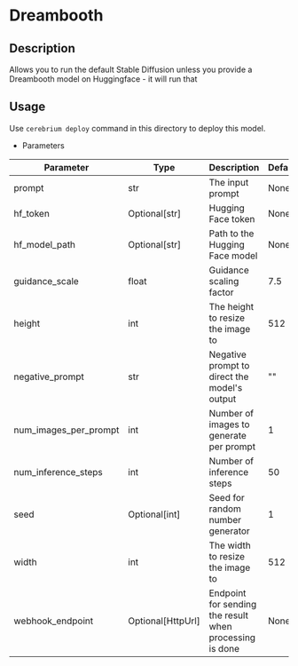 # Dreambooth

## Description

Allows you to run the default Stable Diffusion unless you provide a Dreambooth
model on Huggingface - it will run that

## Usage

Use `cerebrium deploy` command in this directory to deploy this model.

- Parameters

| Parameter             | Type              | Description                                             | Default |
|-----------------------|-------------------|---------------------------------------------------------|---------|
| prompt                | str               | The input prompt                                        | None    |
| hf_token              | Optional[str]     | Hugging Face token                                      | None    |
| hf_model_path         | Optional[str]     | Path to the Hugging Face model                          | None    |
| guidance_scale        | float             | Guidance scaling factor                                 | 7.5     |
| height                | int               | The height to resize the image to                       | 512     |
| negative_prompt       | str               | Negative prompt to direct the model's output            | ""      |
| num_images_per_prompt | int               | Number of images to generate per prompt                 | 1       |
| num_inference_steps   | int               | Number of inference steps                               | 50      |
| seed                  | Optional[int]     | Seed for random number generator                        | 1       |
| width                 | int               | The width to resize the image to                        | 512     |
| webhook_endpoint      | Optional[HttpUrl] | Endpoint for sending the result when processing is done | None    |
